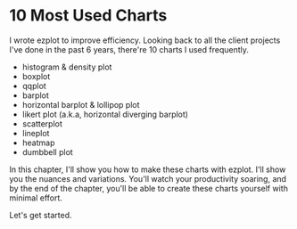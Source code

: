 # 10 Most Used Charts

I wrote ezplot to improve efficiency. Looking back to all the client projects I've done in the past 6 years, there're 10 charts I used frequently.

* histogram & density plot
* boxplot
* qqplot
* barplot
* horizontal barplot & lollipop plot
* likert plot (a.k.a, horizontal diverging barplot)
* scatterplot
* lineplot
* heatmap
* dumbbell plot

In this chapter, I'll show you how to make these charts with ezplot. I'll show you the nuances and variations. You'll watch your productivity soaring, and by the end of the chapter, you'll be able to create these charts yourself with minimal effort.

Let's get started. 
